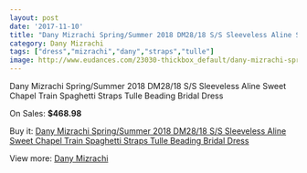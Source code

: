 ```yaml
---
layout: post
date: '2017-11-10'
title: "Dany Mizrachi Spring/Summer 2018 DM28/18 S/S Sleeveless Aline Sweet Chapel Train Spaghetti Straps Tulle Beading Bridal Dress"
category: Dany Mizrachi
tags: ["dress","mizrachi","dany","straps","tulle"]
image: http://www.eudances.com/23030-thickbox_default/dany-mizrachi-spring-summer-2018-dm28-18-s-s-sleeveless-aline-sweet-chapel-train-spaghetti-straps-tulle-beading-bridal-dress.jpg
---
```

Dany Mizrachi Spring/Summer 2018 DM28/18 S/S Sleeveless Aline Sweet Chapel Train Spaghetti Straps Tulle Beading Bridal Dress

On Sales: **$468.98**
<a href="https://www.eudances.com/en/dany-mizrachi/7366-dany-mizrachi-spring-summer-2018-dm28-18-s-s-sleeveless-aline-sweet-chapel-train-spaghetti-straps-tulle-beading-bridal-dress.html"><amp-img layout="responsive" width="600" height="600" src="//www.eudances.com/23030-thickbox_default/dany-mizrachi-spring-summer-2018-dm28-18-s-s-sleeveless-aline-sweet-chapel-train-spaghetti-straps-tulle-beading-bridal-dress.jpg" alt="Dany Mizrachi Spring/Summer 2018 DM28/18 S/S Sleeveless Aline Sweet Chapel Train Spaghetti Straps Tulle Beading Bridal Dress 0" /></a>
<a href="https://www.eudances.com/en/dany-mizrachi/7366-dany-mizrachi-spring-summer-2018-dm28-18-s-s-sleeveless-aline-sweet-chapel-train-spaghetti-straps-tulle-beading-bridal-dress.html"><amp-img layout="responsive" width="600" height="600" src="//www.eudances.com/23035-thickbox_default/dany-mizrachi-spring-summer-2018-dm28-18-s-s-sleeveless-aline-sweet-chapel-train-spaghetti-straps-tulle-beading-bridal-dress.jpg" alt="Dany Mizrachi Spring/Summer 2018 DM28/18 S/S Sleeveless Aline Sweet Chapel Train Spaghetti Straps Tulle Beading Bridal Dress 1" /></a>
<a href="https://www.eudances.com/en/dany-mizrachi/7366-dany-mizrachi-spring-summer-2018-dm28-18-s-s-sleeveless-aline-sweet-chapel-train-spaghetti-straps-tulle-beading-bridal-dress.html"><amp-img layout="responsive" width="600" height="600" src="//www.eudances.com/23034-thickbox_default/dany-mizrachi-spring-summer-2018-dm28-18-s-s-sleeveless-aline-sweet-chapel-train-spaghetti-straps-tulle-beading-bridal-dress.jpg" alt="Dany Mizrachi Spring/Summer 2018 DM28/18 S/S Sleeveless Aline Sweet Chapel Train Spaghetti Straps Tulle Beading Bridal Dress 2" /></a>
<a href="https://www.eudances.com/en/dany-mizrachi/7366-dany-mizrachi-spring-summer-2018-dm28-18-s-s-sleeveless-aline-sweet-chapel-train-spaghetti-straps-tulle-beading-bridal-dress.html"><amp-img layout="responsive" width="600" height="600" src="//www.eudances.com/23033-thickbox_default/dany-mizrachi-spring-summer-2018-dm28-18-s-s-sleeveless-aline-sweet-chapel-train-spaghetti-straps-tulle-beading-bridal-dress.jpg" alt="Dany Mizrachi Spring/Summer 2018 DM28/18 S/S Sleeveless Aline Sweet Chapel Train Spaghetti Straps Tulle Beading Bridal Dress 3" /></a>
<a href="https://www.eudances.com/en/dany-mizrachi/7366-dany-mizrachi-spring-summer-2018-dm28-18-s-s-sleeveless-aline-sweet-chapel-train-spaghetti-straps-tulle-beading-bridal-dress.html"><amp-img layout="responsive" width="600" height="600" src="//www.eudances.com/23032-thickbox_default/dany-mizrachi-spring-summer-2018-dm28-18-s-s-sleeveless-aline-sweet-chapel-train-spaghetti-straps-tulle-beading-bridal-dress.jpg" alt="Dany Mizrachi Spring/Summer 2018 DM28/18 S/S Sleeveless Aline Sweet Chapel Train Spaghetti Straps Tulle Beading Bridal Dress 4" /></a>
<a href="https://www.eudances.com/en/dany-mizrachi/7366-dany-mizrachi-spring-summer-2018-dm28-18-s-s-sleeveless-aline-sweet-chapel-train-spaghetti-straps-tulle-beading-bridal-dress.html"><amp-img layout="responsive" width="600" height="600" src="//www.eudances.com/23031-thickbox_default/dany-mizrachi-spring-summer-2018-dm28-18-s-s-sleeveless-aline-sweet-chapel-train-spaghetti-straps-tulle-beading-bridal-dress.jpg" alt="Dany Mizrachi Spring/Summer 2018 DM28/18 S/S Sleeveless Aline Sweet Chapel Train Spaghetti Straps Tulle Beading Bridal Dress 5" /></a>

Buy it: [Dany Mizrachi Spring/Summer 2018 DM28/18 S/S Sleeveless Aline Sweet Chapel Train Spaghetti Straps Tulle Beading Bridal Dress](https://www.eudances.com/en/dany-mizrachi/7366-dany-mizrachi-spring-summer-2018-dm28-18-s-s-sleeveless-aline-sweet-chapel-train-spaghetti-straps-tulle-beading-bridal-dress.html "Dany Mizrachi Spring/Summer 2018 DM28/18 S/S Sleeveless Aline Sweet Chapel Train Spaghetti Straps Tulle Beading Bridal Dress")

View more: [Dany Mizrachi](https://www.eudances.com/en/111-dany-mizrachi "Dany Mizrachi")